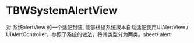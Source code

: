 # TBWSystemAlertView
对 系统alertView 的一个适配封装, 能够根据系统版本自动适配使用UIAlertView / UIAlertController。参照了系统的做法，将其类型分为两类。sheet/ alert
